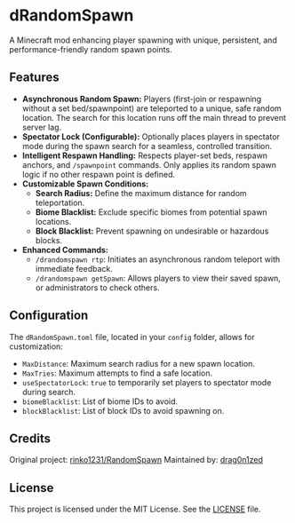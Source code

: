 # dRandomSpawn

A Minecraft mod enhancing player spawning with unique, persistent, and performance-friendly random spawn points.

## Features

*   **Asynchronous Random Spawn:** Players (first-join or respawning without a set bed/spawnpoint) are teleported to a unique, safe random location. The search for this location runs off the main thread to prevent server lag.
*   **Spectator Lock (Configurable):** Optionally places players in spectator mode during the spawn search for a seamless, controlled transition.
*   **Intelligent Respawn Handling:** Respects player-set beds, respawn anchors, and `/spawnpoint` commands. Only applies its random spawn logic if no other respawn point is defined.
*   **Customizable Spawn Conditions:**
    *   **Search Radius:** Define the maximum distance for random teleportation.
    *   **Biome Blacklist:** Exclude specific biomes from potential spawn locations.
    *   **Block Blacklist:** Prevent spawning on undesirable or hazardous blocks.
*   **Enhanced Commands:**
    *   `/drandomspawn rtp`: Initiates an asynchronous random teleport with immediate feedback.
    *   `/drandomspawn getSpawn`: Allows players to view their saved spawn, or administrators to check others.

## Configuration

The `dRandomSpawn.toml` file, located in your `config` folder, allows for customization:

*   `MaxDistance`: Maximum search radius for a new spawn location.
*   `MaxTries`: Maximum attempts to find a safe location.
*   `useSpectatorLock`: `true` to temporarily set players to spectator mode during search.
*   `biomeBlacklist`: List of biome IDs to avoid.
*   `blockBlacklist`: List of block IDs to avoid spawning on.

## Credits

Original project: [rinko1231/RandomSpawn](https://github.com/rinko1231/RandomSpawn)
Maintained by: [drag0n1zed](https://github.com/drag0n1zed)

## License

This project is licensed under the MIT License. See the [LICENSE](LICENSE) file.